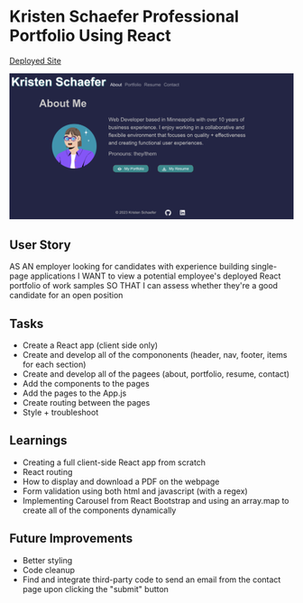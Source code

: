 # Kristen Schaefer Professional Portfolio Using React

[Deployed Site](https://kcschaefs.github.io/react-professional-portfolio/)

![Screenshot](./src/assets/images/portfolio-screenshot.png)

## User Story
AS AN employer looking for candidates with experience building single-page applications
I WANT to view a potential employee's deployed React portfolio of work samples
SO THAT I can assess whether they're a good candidate for an open position

## Tasks
- Create a React app (client side only)
- Create and develop all of the compononents (header, nav, footer, items for each section)
- Create and develop all of the pagees (about, portfolio, resume, contact)
- Add the components to the pages
- Add the pages to the App.js
- Create routing between the pages
- Style + troubleshoot

## Learnings
- Creating a full client-side React app from scratch 
- React routing
- How to display and download a PDF on the webpage
- Form validation using both html and javascript (with a regex)
- Implementing Carousel from React Bootstrap and using an array.map to create all of the components dynamically

## Future Improvements
- Better styling
- Code cleanup
- Find and integrate third-party code to send an email from the contact page upon clicking the "submit" button
